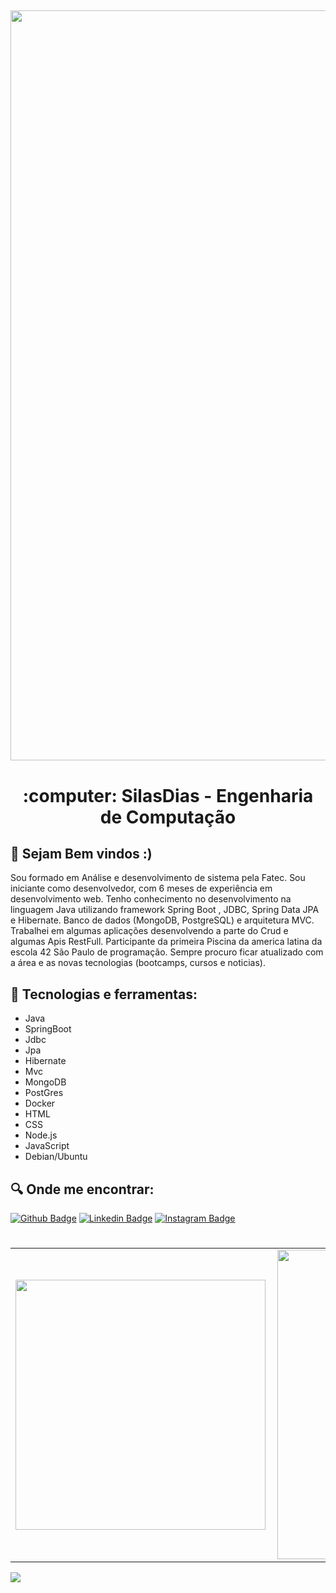 <h2 align="center">
    <img alt="preview application" src="https://i.imgur.com/X23oEk3.png" width="1200px"/>
</h2>

<h1 align="center">
  :computer: SilasDias - Engenharia de Computação
</h1>

## :book: Sejam Bem vindos :)

<p> 
Sou formado em Análise e desenvolvimento de sistema pela Fatec. Sou iniciante como desenvolvedor, com 6 meses de experiência em desenvolvimento web. Tenho conhecimento no desenvolvimento na linguagem Java utilizando framework Spring Boot , JDBC, Spring Data JPA e Hibernate. Banco de dados (MongoDB, PostgreSQL) e arquitetura MVC. Trabalhei em algumas aplicações desenvolvendo a parte do Crud e algumas Apis RestFull. Participante da primeira Piscina da america latina da escola  42 São Paulo de programação. Sempre procuro ficar atualizado com a área e as novas tecnologias (bootcamps, cursos e noticias).
    
    
 ## :iphone: Tecnologias e ferramentas:
 <ul>
  <li>Java</li>
  <li>SpringBoot</li>
  <li>Jdbc</li>
  <li>Jpa</li>
  <li>Hibernate</li>
  <li>Mvc</li>
  <li>MongoDB</li>
  <li>PostGres</li>
  <li>Docker</li>
  <li>HTML</li>
  <li>CSS</li>
  <li>Node.js</li>
  <li>JavaScript</li>
  <li>Debian/Ubuntu</li>
 </ul>
  
 ## :mag: Onde me encontrar:
[![Github Badge](https://img.shields.io/badge/github-%23100000.svg?&style=for-the-badge&logo=github&logoColor=white&link=https://github.com/SilasDias)](https://github.com/SilasDias)
[![Linkedin Badge](https://img.shields.io/badge/linkedin-%230077B5.svg?&style=for-the-badge&logo=linkedin&logoColor=white&link=https://www.linkedin.com/in/silas-dias-483465179/)](https://www.linkedin.com/in/silas-dias-483465179/)
[![Instagram Badge](https://img.shields.io/badge/instagram-%23E4405F.svg?&style=for-the-badge&logo=instagram&logoColor=white&link=https://www.instagram.com/s1l4sd14s/)](https://www.instagram.com/s1l4sd14s/)

<h1></h1>

<center>
<table>
    <tr>
        <td><img width="400px" align="left" src="https://github-readme-stats.vercel.app/api/top-langs/?username=silasdias&hide=html&layout=compact&theme=buefy" /></td>
        <td><img width="495px" align="left" src="https://github-readme-stats.vercel.app/api?username=silasdias&theme=buefy"/></td>
    </tr>   
</table>
</center>


![](https://komarev.com/ghpvc/?username=silasdias&label=PROFILE+VIEWS)
